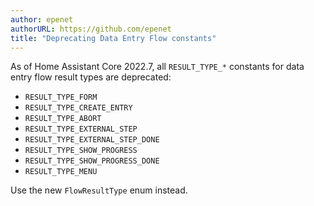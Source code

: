 ```yaml
---
author: epenet
authorURL: https://github.com/epenet
title: "Deprecating Data Entry Flow constants"
---
```


As of Home Assistant Core 2022.7, all `RESULT_TYPE_*` constants for data entry flow result types are deprecated:

  - `RESULT_TYPE_FORM`
  - `RESULT_TYPE_CREATE_ENTRY`
  - `RESULT_TYPE_ABORT`
  - `RESULT_TYPE_EXTERNAL_STEP`
  - `RESULT_TYPE_EXTERNAL_STEP_DONE`
  - `RESULT_TYPE_SHOW_PROGRESS`
  - `RESULT_TYPE_SHOW_PROGRESS_DONE`
  - `RESULT_TYPE_MENU`

  Use the new `FlowResultType` enum instead.
  
